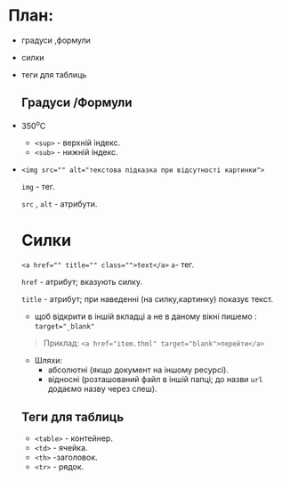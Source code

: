 # План:
* градуси ,формули
* силки
* теги для таблиць

  ## Градуси /Формули
* 350<sup>o</sup>C

  * `<sup>` - верхній індекс.
  * `<sub>` - нижній індекс.

* `<img src="" alt="текстова підказка при відсутності картинки">` 

  `img` - тег.

  `src` , `alt` - атрибути.

  # Силки
  `<a href="" title="" class="">text</a>`
  `a`- тег.

  `href` - атрибут; вказують силку.

  `title` - атрибут; при наведенні (на силку,картинку) показує текст.

  * щоб відкрити в іншій вкладці а не в даному вікні пишемо : `target="_blank"`

  >Приклад: 
  `<a href="item.thml" target="blank">перейти</a>`
  * Шляхи:
    * абсолютні (якщо документ на іншому ресурсі).
    * відносні (розташований файл в іншій папці; до назви `url` додаємо назву через слеш).

  ## Теги для таблиць
  * `<table>` - контейнер.
  * `<td>` - ячейка.
  * `<th>` -заголовок.
  * `<tr>` - рядок.